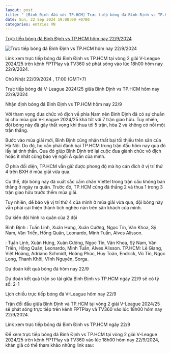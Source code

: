 ```yaml
---
layout: post
title: " [Bình Định đấu với TP.HCM] Trực tiếp bóng đá Bình Định vs TP.HCM hôm nay 22/9/2024"
date: Sun, 22 Sep 2024 19:00:00 +0700
categories: entries VN
---
```

[Trực tiếp bóng đá Bình Định vs TP.HCM hôm nay 22/9/2024](https://nongnghiep.vn/truc-tiep-binh-dinh-vs-tphcm-giai-v-league-2024-25-tren-tv360-hom-nay-22-9-d400850.html)

![Trực tiếp bóng đá Bình Định vs TP.HCM hôm nay 22/9/2024](https://t.ex-cdn.com/nongnghiep.vn/560w/files/content/2024/09/22/truc-tiep-bong-da-binh-dinh-vs-ha-tinh-22-9-161229_802-170055.jpg)

Link xem trực tiếp bóng đá Bình Định vs TP.HCM tại vòng 2 giải V-League 2024/25 trên kênh FPTPlay và TV360 sẽ phát sóng vào lúc 18h00 hôm nay 22/9/2024.

Chủ Nhật 22/09/2024 , 17:00 (GMT+7)

Trực tiếp bóng đá V-League 2024/25 giữa Bình Định vs TP.HCM hôm nay 22/9/2024

Nhận định bóng đá Bình Định vs TP.HCM hôm nay 22/9

Với tham vọng đưa chức vô địch về phía Nam nên Bình Định đã có sự chuẩn bị cho mùa giải V-League 2024/25 khá tốt với 7 trận giao hữu. Tuy nhiên, đội bóng này đã gây thất vọng khi thua tới 5 trận, hòa 2 và không có nổi một trận thắng.

Bước vào mùa giải mới, Bình Định cũng nhận thất bại tối thiểu trên sân của Hà Nội. Do đó, họ cần phải đánh bại TP.HCM trong trận đấu hôm nay qua đó lấy lại tinh thần. Qua đó giúp Bình Định trở lại cuộc đua giành chức vô địch hoặc ít nhất cũng bảo vệ ngôi Á quân của mình.

Ở phía đối diện, TP.HCM vẫn giữ được phong độ mà họ cán đích ở vị trí thứ 4 trên BXH ở mùa giải vừa qua.

Cụ thể, đội bóng này đã xuất sắc cầm chân Viettel trong trận cầu không bàn thắng ở ngày ra quân. Trước đó, TP.HCM cũng đã thắng 2 và thua 1 trong 3 trận giao hữu trước thềm mùa giải.

Tuy nhiên, để bảo vệ vị trí thứ 4 của mình ở mùa giải vừa qua, đội bóng này vẫn phải cải thiện thành tích nghèo nàn trên sân khách của mình.

Dự kiến đội hình ra quân của 2 đội

Bình Định : Tuấn Linh, Xuân Hưng, Xuân Cường, Ngọc Tín, Văn Khoa, Sỹ Nam, Văn Triền, Hồng Quân, Leonardo, Minh Tuấn, Alves Alisson.

: Tuấn Linh, Xuân Hưng, Xuân Cường, Ngọc Tín, Văn Khoa, Sỹ Nam, Văn Triền, Hồng Quân, Leonardo, Minh Tuấn, Alves Alisson. TP.HCM: Lê Giang, Việt Hoàng, Adriano Schmidt, Hoàng Phúc, Huy Toàn, Endrick, Vũ Tín, Ngọc Long, Thanh Khôi, Vĩnh Nguyên, Sorga.

Dự đoán kết quả bóng đá hôm nay 22/9

Dự đoán kết quả trận so tài giữa Bình Định vs TP.HCM ngày 22/9 sẽ có tỷ số: 2-1

Lịch chiếu trực tiếp bóng đá V-League hôm nay 22/9

Trận đối đầu giữa Bình Định và TP.HCM tại vòng 2 giải V-League 2024/25 sẽ phát sóng trực tiếp trên kênh FPTPlay và TV360 vào lúc 18h00 hôm nay 22/9/2024.

Link xem trực tiếp bóng đá Bình Định vs TP.HCM ngày 22/9

Để xem trực tiếp bóng đá Bình Định vs TP.HCM tại vòng 2 giải V-League 2024/25 trên kênh FPTPlay và TV360 vào lúc 18h00 hôm nay 22/9/2024, khán giả có thể tham khảo những link sau:

